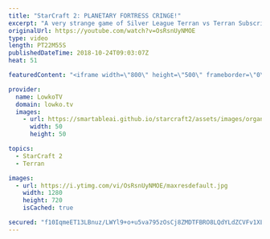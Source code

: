 ```yaml
---
title: "StarCraft 2: PLANETARY FORTRESS CRINGE!"
excerpt: "A very strange game of Silver League Terran vs Terran Subscribe for more videos: http://lowko.tv/youtube The Spine Crawler contain: https://goo.gl/PBczwg  If you have an awesome replay of StarCraft 2 that you think is worth casting, you can send it to replays@lowko.tv.  Support me on Patreon: http://www.patreon.com/lowkotv"
originalUrl: https://youtube.com/watch?v=OsRsnUyNMOE
type: video
length: PT22M55S
publishedDateTime: 2018-10-24T09:03:07Z
heat: 51

featuredContent: "<iframe width=\"800\" height=\"500\" frameborder=\"0\" src=\"https://www.youtube.com/embed/OsRsnUyNMOE\" allow=\"accelerometer; autoplay; encrypted-media; gyroscope; picture-in-picture\" allowfullscreen></iframe>"

provider:
  name: LowkoTV
  domain: lowko.tv
  images:
    - url: https://smartableai.github.io/starcraft2/assets/images/organizations/lowko.tv-50x50.jpg
      width: 50
      height: 50

topics:
  - StarCraft 2
  - Terran

images:
  - url: https://i.ytimg.com/vi/OsRsnUyNMOE/maxresdefault.jpg
    width: 1280
    height: 720
    isCached: true

secured: "f10IqmeET13LBnuz/LWYl9+o+u5va795zOsCj8ZMDTFBRO8LQdYLdZCVFv1XLMZzAlostkmCz61A9O4T11oPhSl0P9BdwiW4Te+9tggSHX2pc4KJ6wKbEKeMAy+AOQycqdx2bMBPzSQ0IVoKqX1+/hVdoAIGlLcH8adyIZ781NcPog0TeWMsTOb0Y+8dieqB3L/AJaCt/w4YkHuB4Segd/Kjx0dCwKdKLFkOv8nVXK+b56Q2a8kVaXiCIQX3ZdDlLI62S3+5fdKDErTNslB2VjTsgzNuSqu1jAAk+tanf/rgR7leQWmm9db5dr8086sQUR3Rbass3EC3Gk3JuQifktI1+6gWGzHOCdYeSdZZl9nXIT660PSN1icvyzcvViSbRZ4qUNsznBjEVuXNpFvrom8NQjcuHoqkdPZSvKaCEWA=;caC1OzKcwY5uWIvXGiikWQ=="
---
```


